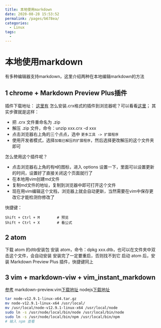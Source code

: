 ```yaml
---
title: 本地使用markdown
date: 2020-08-28 15:53:52
permalink: /pages/b678ea/
categories: 
  - Linux
tags: 
  - 
---
```

# 本地使用markdown

有多种编辑器支持markdown，这里介绍两种在本地编辑markdown的方法
## 1 chrome + Markdown Preview Plus插件
插件下载地址：
[这里有](https://www.gugeapps.net/webstore/detail/markdown-preview-plus/febilkbfcbhebfnokafefeacimjdckgl#download)
怎么安装.crx格式的插件到浏览器呢？可以看看[这里](https://www.gugeapps.net/howinstallchrome)；
其实步骤就是这样：

- 把 .crx 文件重命名为 .zip
- 解压 .zip 文件，命令：unzip xxx.crx -d xxx
- 点击浏览器右上角的三个点点，选中 `更多工具 -> 扩展程序`
- 使用开发者模式，选择`加载已解压的扩展程序`，然后选择更改解压的这个文件夹即可

怎么使用这个插件呢？

- 点击浏览器右上角的有`M`的图标，进入 options 设置一下，里面可以设置更新的时间，设置好了直接关闭这个页面就行了
- 在本地用vim创建md文件
- 复制md文件的地址，复制到浏览器中即可打开这个文件
- 现在用vim编辑这个文档，浏览器上就会自动更新，当然需要在vim中保存更改它才能检测你修改了

快捷键：
```
Shift + Ctrl + M        # 预览
Shift + Ctrl + X        # 看公式
```
## 2 atom
下载 atom 的dtb安装包
安装 atom，命令：dpkg xxx.dtb，也可以在文件夹中双击这个文件，会自动安装
安装完了一定要重启，否则找不到它
启动 atom 后，安装 Markdown Preview Plus 插件，快捷键同上
## 3 vim + markdown-viw + vim_instant_markdown
[参考](https://yq.aliyun.com/articles/265102)
markdown-preview.vim[下载地址](https://github.com/iamcco/markdown-preview.vim)
nodejs[下载地址](https://mirror.tuna.tsinghua.edu.cn/nodejs-release/v12.9.1/)
```bash
tar node-v12.9.1-linux-x64.tar.gz
mv node-v12.9.1-linux-x64 /usr/local/
mv /usr/local/node-v12.9.1-linux-x64 /usr/local/node
sudo ln -s /usr/node/local/bin/node /usr/local/bin/node
sudo ln -s /usr/node/local/bin/npm /usr/local/bin/npm
# 输入 npm 查看
```
 
 
